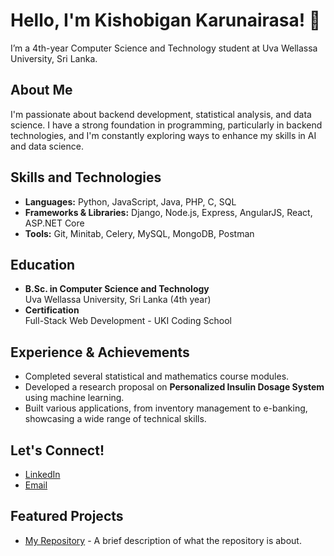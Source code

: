 # Hello, I'm Kishobigan Karunairasa! 👋
I’m a 4th-year Computer Science and Technology student at Uva Wellassa University, Sri Lanka.

## About Me
I'm passionate about backend development, statistical analysis, and data science. I have a strong foundation in programming, particularly in backend technologies, and I'm constantly exploring ways to enhance my skills in AI and data science.

## Skills and Technologies
- **Languages:** Python, JavaScript, Java, PHP, C, SQL
- **Frameworks & Libraries:** Django, Node.js, Express, AngularJS, React, ASP.NET Core
- **Tools:** Git, Minitab, Celery, MySQL, MongoDB, Postman

## Education
- **B.Sc. in Computer Science and Technology**  
  Uva Wellassa University, Sri Lanka (4th year)
- **Certification**  
  Full-Stack Web Development - UKI Coding School

## Experience & Achievements
- Completed several statistical and mathematics course modules.
- Developed a research proposal on **Personalized Insulin Dosage System** using machine learning.
- Built various applications, from inventory management to e-banking, showcasing a wide range of technical skills.

## Let's Connect!
- [LinkedIn](https://www.linkedin.com/in/kishobigan)
- [Email](mailto:karunairasa.kishobigan01@gmail.com)

## Featured Projects
- [My Repository](https://github.com/kishobigan/kishobigan-profile) - A brief description of what the repository is about.
